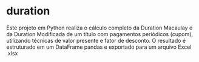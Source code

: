# duration
Este projeto em Python realiza o cálculo completo da Duration Macaulay e da Duration Modificada de um título com pagamentos periódicos (cupom), utilizando técnicas de valor presente e fator de desconto. O resultado é estruturado em um DataFrame pandas e exportado para um arquivo Excel .xlsx
